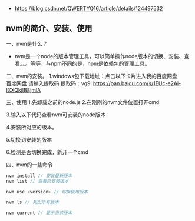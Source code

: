 - https://blog.csdn.net/QWERTYQ16/article/details/124497532

## nvm的简介、安装、使用

一、nvm是什么？
- nvm是一个node的版本管理工具，可以简单操作node版本的切换、安装、查看。。。等等，与npm不同的是，npm是依赖包的管理工具。


二、nvm的安装。
1.windows包下载地址：点击以下卡片进入我的百度网盘            
百度网盘 请输入提取码  提取码：vg9l
https://pan.baidu.com/s/1EUc-e2Ai-lXXQkjlB8jmlA


三、使用
1.先卸载之前的node.js
2.在刚刚的nvm文件位置打开cmd

3.输入以下代码查看nvm可安装的node版本
<!-- nvm ls                      // 看安装的所有node.js的版本 -->
<!-- nvm list available          // 查显示可以安装的所有node.js的版本 -->


4.安装所对应的版本。
<!-- nvm install 版本号 // 例如：nvm install 14.18.1 -->

5.切换到安装的版本
<!-- nvm use 版本号           // 切换到使用指定的nodejs版本  nvm use 14.18.1 -->  


6.检测是否切换完成，新开一个cmd
<!-- node -v -->


四、nvm的一些命令
```js
nvm install // 安装最新版本
nvm list // 查看已安装版本

nvm use <version> // 切换使用版本

nvm ls // 列出所有版本

nvm current // 显示当前版本

```